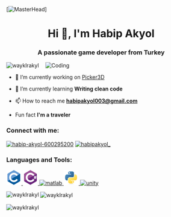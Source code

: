 [![MasterHead](https://media.licdn.com/dms/image/D4D16AQFSPl10Fa2kzw/profile-displaybackgroundimage-shrink_350_1400/0/1687371013661?e=1700697600&v=beta&t=ihJVsIRc1s6CBRp1y1xeP4rf9nNFLF7Anv1bCfO0Jxs)]
<h1 align="center">Hi 👋, I'm Habip Akyol</h1>
<h3 align="center">A passionate game developer from Turkey</h3>
<img align= "right" alt="Coding" width="400" src="https://ardas-it.com/uploads/images/blogs/giph.gif">

<p align="left"> <img src="https://komarev.com/ghpvc/?username=wayklrakyl&label=Profile%20views&color=0e75b6&style=flat" alt="wayklrakyl" /> </p>

- 🔭 I’m currently working on [Picker3D](https://github.com/wayklrAkyl/Picker3D)

- 🌱 I’m currently learning **Writing clean code**

- 📫 How to reach me **habipakyol003@gmail.com**

- Fun fact **I'm a traveler**

<h3 align="left">Connect with me:</h3>
<p align="left">
<a href="https://linkedin.com/in/habip-akyol-600295200" target="blank"><img align="center" src="https://raw.githubusercontent.com/rahuldkjain/github-profile-readme-generator/master/src/images/icons/Social/linked-in-alt.svg" alt="habip-akyol-600295200" height="30" width="40" /></a>
<a href="https://instagram.com/habipakyol_" target="blank"><img align="center" src="https://raw.githubusercontent.com/rahuldkjain/github-profile-readme-generator/master/src/images/icons/Social/instagram.svg" alt="habipakyol_" height="30" width="40" /></a>
</p>

<h3 align="left">Languages and Tools:</h3>
<p align="left"> <a href="https://www.cprogramming.com/" target="_blank" rel="noreferrer"> <img src="https://raw.githubusercontent.com/devicons/devicon/master/icons/c/c-original.svg" alt="c" width="40" height="40"/> </a> <a href="https://www.w3schools.com/cs/" target="_blank" rel="noreferrer"> <img src="https://raw.githubusercontent.com/devicons/devicon/master/icons/csharp/csharp-original.svg" alt="csharp" width="40" height="40"/> </a> <a href="https://www.mathworks.com/" target="_blank" rel="noreferrer"> <img src="https://upload.wikimedia.org/wikipedia/commons/2/21/Matlab_Logo.png" alt="matlab" width="40" height="40"/> </a> <a href="https://www.python.org" target="_blank" rel="noreferrer"> <img src="https://raw.githubusercontent.com/devicons/devicon/master/icons/python/python-original.svg" alt="python" width="40" height="40"/> </a> <a href="https://unity.com/" target="_blank" rel="noreferrer"> <img src="https://www.vectorlogo.zone/logos/unity3d/unity3d-icon.svg" alt="unity" width="40" height="40"/> </a> </p>

<p><img align="left" src="https://github-readme-stats.vercel.app/api/top-langs?username=wayklrakyl&show_icons=true&locale=en&layout=compact" alt="wayklrakyl" /></p>

<p>&nbsp;<img align="center" src="https://github-readme-stats.vercel.app/api?username=wayklrakyl&show_icons=true&locale=en" alt="wayklrakyl" /></p>

<p><img align="center" src="https://github-readme-streak-stats.herokuapp.com/?user=wayklrakyl&" alt="wayklrakyl" /></p>

